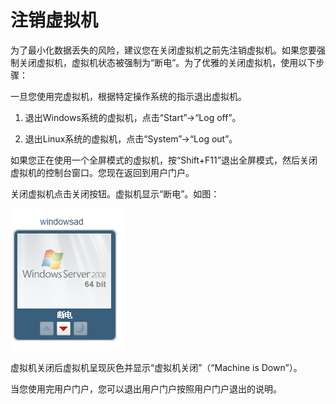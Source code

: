 # 注销虚拟机

为了最小化数据丢失的风险，建议您在关闭虚拟机之前先注销虚拟机。如果您要强制关闭虚拟机，虚拟机状态被强制为“断电”。为了优雅的关闭虚拟机，使用以下步骤：

一旦您使用完虚拟机，根据特定操作系统的指示退出虚拟机。

1.  退出Windows系统的虚拟机，点击“Start”-\>“Log off”。

2.  退出Linux系统的虚拟机，点击“System”-\>“Log out”。

如果您正在使用一个全屏模式的虚拟机，按“Shift+F11”退出全屏模式，然后关闭虚拟机的控制台窗口。您现在返回到用户门户。

关闭虚拟机点击关闭按钮。虚拟机显示“断电”。如图：

![图6](../images/user-run-vm-6.png)

虚拟机关闭后虚拟机呈现灰色并显示“虚拟机关闭”（“Machine is Down”）。

当您使用完用户门户，您可以退出用户门户按照用户门户退出的说明。

